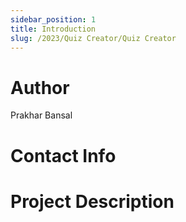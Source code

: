 ```yaml
---
sidebar_position: 1
title: Introduction
slug: /2023/Quiz Creator/Quiz Creator
---
```



# Author
Prakhar Bansal

# Contact Info
<!-- - [Email](mailto:) -->
<!-- - [Linked In]() -->
<!-- - [GitHub]() -->

# Project Description

